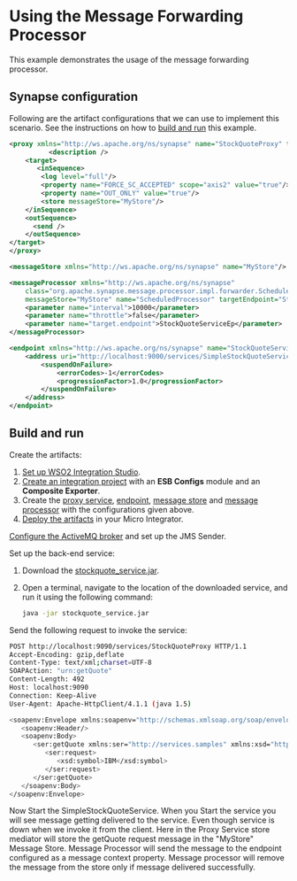 # Using the Message Forwarding Processor
This example demonstrates the usage of the message forwarding processor.

## Synapse configuration
Following are the artifact configurations that we can use to implement this scenario. See the instructions on how to [build and run](#build-and-run) this example.

```xml tab='Proxy Service'
<proxy xmlns="http://ws.apache.org/ns/synapse" name="StockQuoteProxy" transports="https http" startOnLoad="true" trace="disable">
          <description />
    <target>
       <inSequence>
        <log level="full"/>
        <property name="FORCE_SC_ACCEPTED" scope="axis2" value="true"/>
        <property name="OUT_ONLY" value="true"/>
        <store messageStore="MyStore"/>
    </inSequence>
    <outSequence>
      <send />
    </outSequence>
</target>
</proxy>
```

```xml tab='Message Store'
<messageStore xmlns="http://ws.apache.org/ns/synapse" name="MyStore"/>
```

```xml tab='Message Processor'
<messageProcessor xmlns="http://ws.apache.org/ns/synapse"
    class="org.apache.synapse.message.processor.impl.forwarder.ScheduledMessageForwardingProcessor"
    messageStore="MyStore" name="ScheduledProcessor" targetEndpoint="StockQuoteServiceEp">
    <parameter name="interval">10000</parameter>
    <parameter name="throttle">false</parameter>
    <parameter name="target.endpoint">StockQuoteServiceEp</parameter>
</messageProcessor>
```

```xml tab='Endpoint'
<endpoint xmlns="http://ws.apache.org/ns/synapse" name="StockQuoteServiceEp">
    <address uri="http://localhost:9000/services/SimpleStockQuoteService">
        <suspendOnFailure>
            <errorCodes>-1</errorCodes>
            <progressionFactor>1.0</progressionFactor>
        </suspendOnFailure>
    </address>
</endpoint>
```

## Build and run

Create the artifacts:

1. [Set up WSO2 Integration Studio](../../../../develop/installing-WSO2-Integration-Studio).
2. [Create an integration project](../../../../develop/create-integration-project) with an <b>ESB Configs</b> module and an <b>Composite Exporter</b>.
3. Create the [proxy service](../../../../develop/creating-artifacts/creating-a-proxy-service), [endpoint](../../../../develop/creating-artifacts/creating-endpoints), [message store](../../../../develop/creating-artifacts/creating-a-message-store) and [message processor](../../../../develop/creating-artifacts/creating-a-message-processor) with the configurations given above.
4. [Deploy the artifacts](../../../../develop/deploy-artifacts) in your Micro Integrator.

[Configure the ActiveMQ broker](../../../../setup/brokers/configure-with-ActiveMQ) and set up the JMS Sender.

Set up the back-end service:

1. Download the [stockquote_service.jar](https://github.com/wso2-docs/WSO2_EI/blob/master/Back-End-Service/stockquote_service.jar).
2. Open a terminal, navigate to the location of the downloaded service, and run it using the following command:

    ```bash
    java -jar stockquote_service.jar
    ```

Send the following request to invoke the service:

```bash
POST http://localhost:9090/services/StockQuoteProxy HTTP/1.1
Accept-Encoding: gzip,deflate
Content-Type: text/xml;charset=UTF-8
SOAPAction: "urn:getQuote"
Content-Length: 492
Host: localhost:9090
Connection: Keep-Alive
User-Agent: Apache-HttpClient/4.1.1 (java 1.5)

<soapenv:Envelope xmlns:soapenv="http://schemas.xmlsoap.org/soap/envelope/" xmlns:ser="http://services.samples" xmlns:xsd="http://services.samples/xsd">
   <soapenv:Header/>
   <soapenv:Body>
      <ser:getQuote xmlns:ser="http://services.samples" xmlns:xsd="http://services.samples/xsd">
         <ser:request>
            <xsd:symbol>IBM</xsd:symbol>
         </ser:request>
      </ser:getQuote>
   </soapenv:Body>
</soapenv:Envelope>
```

Now Start the SimpleStockQuoteService. When you Start the service you will see message getting delivered to the service. Even though service is down when we invoke it from the client. Here in the Proxy Service store mediator will store the getQuote request message in the "MyStore" Message Store. Message Processor will send the message to the endpoint configured as a message context property. Message processor will remove the message from the store only if message delivered successfully.
